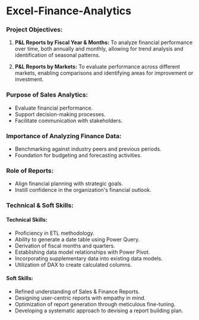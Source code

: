 # Excel-Finance-Analytics

### Project Objectives:
1. **P&L Reports by Fiscal Year & Months:** To analyze financial performance over time, both annually and monthly, allowing for trend analysis and identification of seasonal patterns.
   
2. **P&L Reports by Markets:** To evaluate performance across different markets, enabling comparisons and identifying areas for improvement or investment.

### Purpose of Sales Analytics:
- Evaluate financial performance.
- Support decision-making processes.
- Facilitate communication with stakeholders.

### Importance of Analyzing Finance Data:
- Benchmarking against industry peers and previous periods.
- Foundation for budgeting and forecasting activities.

### Role of Reports:
- Align financial planning with strategic goals.
- Instill confidence in the organization's financial outlook.

### Technical & Soft Skills:
#### Technical Skills:
- Proficiency in ETL methodology.
- Ability to generate a date table using Power Query.
- Derivation of fiscal months and quarters.
- Establishing data model relationships with Power Pivot.
- Incorporating supplementary data into existing data models.
- Utilization of DAX to create calculated columns.

#### Soft Skills:
- Refined understanding of Sales & Finance Reports.
- Designing user-centric reports with empathy in mind.
- Optimization of report generation through meticulous fine-tuning.
- Developing a systematic approach to devising a report building plan.
